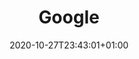 ---
title: "Google"
date: 2020-10-27T23:43:01+01:00
externallink: "https://google.com" 
img: "images/front.png"
description: "This is a project"
private: true
---